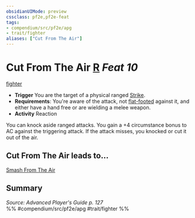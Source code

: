 ```yaml
---
obsidianUIMode: preview
cssclass: pf2e,pf2e-feat
tags:
- compendium/src/pf2e/apg
- trait/fighter
aliases: ["Cut From The Air"]
---
```

# Cut From The Air  [R](rules/core-rulebook/chapter-9-playing-the-game.md#Actions "Reaction") *Feat 10*  
[fighter](rules/traits/fighter.md "Fighter Class Trait")  

- **Trigger** You are the target of a physical ranged [Strike](rules/actions/strike.md).
- **Requirements**: You're aware of the attack, not [flat-footed](rules/conditions.md#Flat-footed) against it, and either have a hand free or are wielding a melee weapon.
- **Activity** Reaction

You can knock aside ranged attacks. You gain a +4 circumstance bonus to AC against the triggering attack. If the attack misses, you knocked or cut it out of the air.

## Cut From The Air leads to...

[Smash From The Air](compendium/feats/smash-from-the-air-apg.md)

## Summary

*Source: Advanced Player's Guide p. 127*  
%% #compendium/src/pf2e/apg #trait/fighter %%